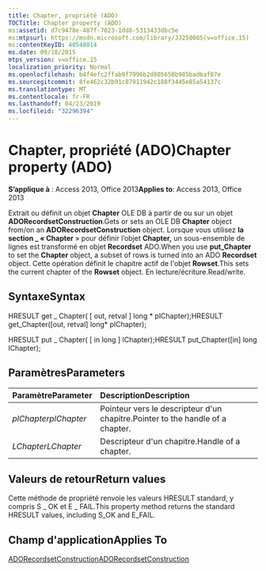 ```yaml
---
title: Chapter, propriété (ADO)
TOCTitle: Chapter property (ADO)
ms:assetid: d7c9478e-487f-7023-1dd8-5313433dbc5e
ms:mtpsurl: https://msdn.microsoft.com/library/JJ250085(v=office.15)
ms:contentKeyID: 48548014
ms.date: 09/18/2015
mtps_version: v=office.15
localization_priority: Normal
ms.openlocfilehash: b4f4efc2ffab9f7996b2d805658b985badbaf87e
ms.sourcegitcommit: 8fe462c32b91c87911942c188f3445e85a54137c
ms.translationtype: MT
ms.contentlocale: fr-FR
ms.lasthandoff: 04/23/2019
ms.locfileid: "32296394"
---
```

# <a name="chapter-property-ado"></a><span data-ttu-id="26373-102">Chapter, propriété (ADO)</span><span class="sxs-lookup"><span data-stu-id="26373-102">Chapter property (ADO)</span></span>

<span data-ttu-id="26373-103">**S’applique à** : Access 2013, Office 2013</span><span class="sxs-lookup"><span data-stu-id="26373-103">**Applies to**: Access 2013, Office 2013</span></span>
 
<span data-ttu-id="26373-104">Extrait ou définit un objet **Chapter** OLE DB à partir de ou sur un objet **ADORecordsetConstruction**.</span><span class="sxs-lookup"><span data-stu-id="26373-104">Gets or sets an OLE DB **Chapter** object from/on an **ADORecordsetConstruction** object.</span></span> <span data-ttu-id="26373-105">Lorsque vous utilisez **la section \_ « Chapter** » pour définir l’objet **Chapter,** un sous-ensemble de lignes est transformé en objet **Recordset** ADO.</span><span class="sxs-lookup"><span data-stu-id="26373-105">When you use **put\_Chapter** to set the **Chapter** object, a subset of rows is turned into an ADO **Recordset** object.</span></span> <span data-ttu-id="26373-106">Cette opération définit le chapitre actif de l'objet **Rowset**.</span><span class="sxs-lookup"><span data-stu-id="26373-106">This sets the current chapter of the **Rowset** object.</span></span> <span data-ttu-id="26373-107">En lecture/écriture.</span><span class="sxs-lookup"><span data-stu-id="26373-107">Read/write.</span></span>

## <a name="syntax"></a><span data-ttu-id="26373-108">Syntaxe</span><span class="sxs-lookup"><span data-stu-id="26373-108">Syntax</span></span>

<span data-ttu-id="26373-109">HRESULT get \_ Chapter( \[ out, retval \] long \* plChapter);</span><span class="sxs-lookup"><span data-stu-id="26373-109">HRESULT get\_Chapter(\[out, retval\] long\* plChapter);</span></span>

<span data-ttu-id="26373-110">HRESULT put \_ Chapter( \[ in long \] lChapter);</span><span class="sxs-lookup"><span data-stu-id="26373-110">HRESULT put\_Chapter(\[in\] long lChapter);</span></span>

## <a name="parameters"></a><span data-ttu-id="26373-111">Paramètres</span><span class="sxs-lookup"><span data-stu-id="26373-111">Parameters</span></span>

|<span data-ttu-id="26373-112">Paramètre</span><span class="sxs-lookup"><span data-stu-id="26373-112">Parameter</span></span>|<span data-ttu-id="26373-113">Description</span><span class="sxs-lookup"><span data-stu-id="26373-113">Description</span></span>|
|:--------|:----------|
|<span data-ttu-id="26373-114">*plChapter*</span><span class="sxs-lookup"><span data-stu-id="26373-114">*plChapter*</span></span> |<span data-ttu-id="26373-115">Pointeur vers le descripteur d'un chapitre.</span><span class="sxs-lookup"><span data-stu-id="26373-115">Pointer to the handle of a chapter.</span></span>|
|<span data-ttu-id="26373-116">*LChapter*</span><span class="sxs-lookup"><span data-stu-id="26373-116">*LChapter*</span></span> |<span data-ttu-id="26373-117">Descripteur d'un chapitre.</span><span class="sxs-lookup"><span data-stu-id="26373-117">Handle of a chapter.</span></span>|

## <a name="return-values"></a><span data-ttu-id="26373-118">Valeurs de retour</span><span class="sxs-lookup"><span data-stu-id="26373-118">Return values</span></span>

<span data-ttu-id="26373-119">Cette méthode de propriété renvoie les valeurs HRESULT standard, y compris S \_ OK et E \_ FAIL.</span><span class="sxs-lookup"><span data-stu-id="26373-119">This property method returns the standard HRESULT values, including S\_OK and E\_FAIL.</span></span>

## <a name="applies-to"></a><span data-ttu-id="26373-120">Champ d'application</span><span class="sxs-lookup"><span data-stu-id="26373-120">Applies To</span></span>

[<span data-ttu-id="26373-121">ADORecordsetConstruction</span><span class="sxs-lookup"><span data-stu-id="26373-121">ADORecordsetConstruction</span></span>](adorecordsetconstruction-interface-ado.md)

